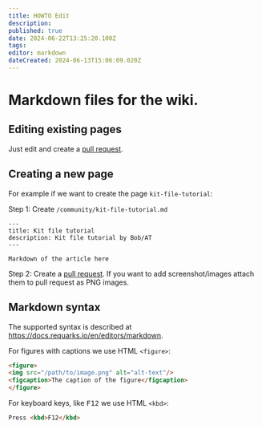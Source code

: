 ```yaml
---
title: HOWTO Edit
description: 
published: true
date: 2024-06-22T13:25:20.100Z
tags: 
editor: markdown
dateCreated: 2024-06-13T15:06:09.020Z
---
```


# Markdown files for the wiki. 

## Editing existing pages

Just edit and create a [pull request](https://github.com/blackfootstudios/wiki/pulls).

## Creating a new page 

For example if we want to create the page `kit-file-tutorial`:

Step 1: Create `/community/kit-file-tutorial.md`

    ---
    title: Kit file tutorial
    description: Kit file tutorial by Bob/AT
    ---

    Markdown of the article here

Step 2: Create a [pull request](https://github.com/blackfootstudios/wiki/pulls). If you want to add screenshot/images
attach them to pull request as PNG images.

## Markdown syntax

The supported syntax is described at https://docs.requarks.io/en/editors/markdown.

For figures with captions we use HTML `<figure>`:
```html
<figure>
<img src="/path/to/image.png" alt="alt-text"/>
<figcaption>The caption of the figure</figcaption>
</figure>
```

For keyboard keys, like <kbd>F12</kbd> we use HTML `<kbd>`: 
```html
Press <kbd>F12</kbd>
```
